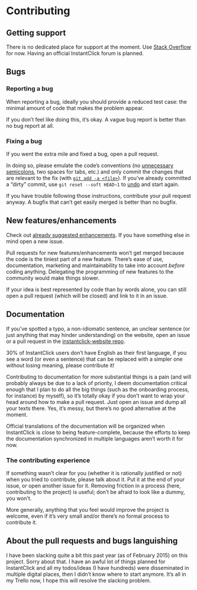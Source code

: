 # Contributing

## Getting support

There is no dedicated place for support at the moment. Use [Stack Overflow](http://stackoverflow.com/search?q=instantclick) for now. Having an official InstantClick forum is planned.

## Bugs

### Reporting a bug

When reporting a bug, ideally you should provide a reduced test case: the minimal amount of code that makes the problem appear.

If you don’t feel like doing this, it’s okay. A vague bug report is better than no bug report at all.

### Fixing a bug

If you went the extra mile and fixed a bug, open a pull request.

In doing so, please emulate the code’s conventions (no [unnecessary semicolons](http://mislav.uniqpath.com/2010/05/semicolons/), two spaces for tabs, etc.) and only commit the changes that are relevant to the fix (with [`git add -a <file>`](http://stackoverflow.com/a/1085191/921889)). If you’ve already committed a “dirty” commit, use `git reset --soft HEAD~1` to [undo](http://stackoverflow.com/q/927358/921889) and start again.

If you have trouble following those instructions, contribute your pull request anyway. A bugfix that can’t get easily merged is better than no bugfix.

## New features/enhancements

Check out [already suggested enhancements](https://github.com/dieulot/instantclick/issues?q=label%3AEnhancement). If you have something else in mind open a new issue.

Pull requests for new features/enhancements won’t get merged because the code is the tiniest part of a new feature. There’s ease of use, documentation, marketing and maintainability to take into account *before* coding anything. Delegating the programming of new features to the community would make things slower.

If your idea is best represented by code than by words alone, you can still open a pull request (which will be closed) and link to it in an issue.

## Documentation

If you’ve spotted a typo, a non-idiomatic sentence, an unclear sentence (or just anything that may hinder understanding) on the website, open an issue or a pull request in the [instantclick-website repo](https://github.com/dieulot/instantclick-website).

30% of InstantClick users don’t have English as their first language, if you see a word (or even a sentence) that can be replaced with a simpler one without losing meaning, please contribute it!

Contributing to documentation for more substantial things is a pain (and will probably always be due to a lack of priority, I deem documentation critical enough that I plan to do all the big things (such as the onboarding process, for instance) by myself), so it’s totally okay if you don’t want to wrap your head around how to make a pull request. Just open an issue and dump all your texts there. Yes, it’s messy, but there’s no good alternative at the moment.

Official translations of the documentation will be organized when InstantClick is close to being feature-complete, because the efforts to keep the documentation synchronized in multiple languages aren’t worth it for now.

### The contributing experience

If something wasn’t clear for you (whether it is rationally justified or not) when you tried to contribute, please talk about it. Put it at the end of your issue, or open another issue for it. Removing friction in a process (here, contributing to the project) is useful; don’t be afraid to look like a dummy, you won’t.

More generally, anything that you feel would improve the project is welcome, even if it’s very small and/or there’s no formal process to contribute it.

## About the pull requests and bugs languishing

I have been slacking quite a bit this past year (as of February 2015) on this project. Sorry about that. I have an awful lot of things planned for InstantClick and all my todos/ideas (I have hundreds) were disseminated in multiple digital places, then I didn’t know where to start anymore. It’s all in my Trello now, I hope this will resolve the slacking problem.
